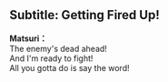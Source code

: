 # 

  
## Subtitle: Getting Fired Up!
  
**Matsuri：**  
The enemy's dead ahead!  
And I'm ready to fight!  
All you gotta do is say the word!  

